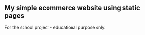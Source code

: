 ## My simple ecommerce website using static pages
For the school project - educational purpose only.